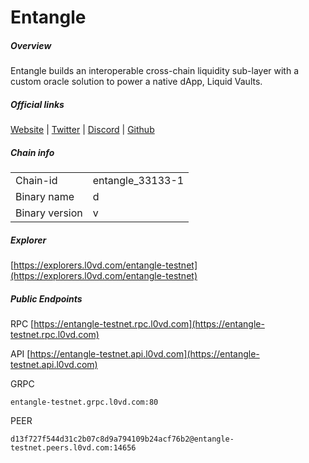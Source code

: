 # Entangle


##### Overview
Entangle builds an interoperable cross-chain liquidity sub-layer with a custom oracle solution to power a native dApp, Liquid Vaults.


##### Official links
[Website](https://www.entangle.fi/) | [Twitter](https://twitter.com/Entanglefi) | [Discord](https://discord.com/invite/entanglefi) | [Github](https://github.com/Entangle-Protocol)

##### Chain info

|  |  |
| ------ | ------ |
| Chain-id | entangle_33133-1 |
| Binary name | d |
| Binary version | v |

##### Explorer
[https://explorers.l0vd.com/entangle-testnet](https://explorers.l0vd.com/entangle-testnet)

##### Public Endpoints
RPC
[https://entangle-testnet.rpc.l0vd.com](https://entangle-testnet.rpc.l0vd.com)

API
[https://entangle-testnet.api.l0vd.com](https://entangle-testnet.api.l0vd.com)

GRPC
```
entangle-testnet.grpc.l0vd.com:80
```

PEER
```
d13f727f544d31c2b07c8d9a794109b24acf76b2@entangle-testnet.peers.l0vd.com:14656
```
